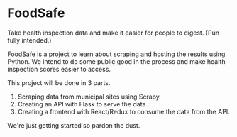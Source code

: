 # FoodSafe
Take health inspection data and make it easier for people to digest. (Pun fully intended.)

FoodSafe is a project to learn about scraping and hosting the results using Python. We intend to do some public good in the process and make health inspection scores easier to access.

This project will be done in 3 parts.

1. Scraping data from municipal sites using Scrapy.
2. Creating an API with Flask to serve the data.
3. Creating a frontend with React/Redux to consume the data from the API.

We're just getting started so pardon the dust.
